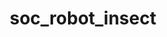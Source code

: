 ---
layout: my_redirect
title: soc_robot_insect
redirect_from: 
  - /aiopschool/socialerobot/insect/index
permalink: /socialerobot/insect/index
redirect_url: "/static/socialerobot/insect"
---